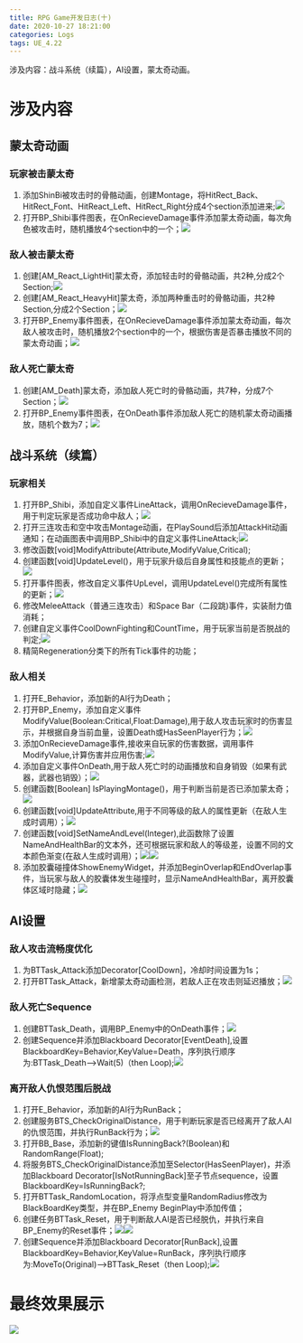 ```yaml
---
title: RPG Game开发日志(十)
date: 2020-10-27 18:21:00
categories: Logs
tags: UE_4.22 
---
```


涉及内容：战斗系统（续篇），AI设置，蒙太奇动画。

<!--more-->

# 涉及内容

## 蒙太奇动画

### 玩家被击蒙太奇

1. 添加ShinBi被攻击时的骨骼动画，创建Montage，将HitRect_Back、HitRect_Font、HitReact_Left、HitRect_Right分成4个section添加进来;<img src='https://img-blog.csdnimg.cn/20201027183226400.png'>
2. 打开BP_Shibi事件图表，在OnRecieveDamage事件添加蒙太奇动画，每次角色被攻击时，随机播放4个section中的一个；<img src='https://img-blog.csdnimg.cn/20201027183642919.png'>

### 敌人被击蒙太奇

1. 创建[AM_React_LightHit]蒙太奇，添加轻击时的骨骼动画，共2种,分成2个Section;<img src='https://img-blog.csdnimg.cn/20201027190551416.png'>
2. 创建[AM_React_HeavyHit]蒙太奇，添加两种重击时的骨骼动画，共2种Section,分成2个Section；<img src='https://img-blog.csdnimg.cn/20201027190633867.png'>
3. 打开BP_Enemy事件图表，在OnRecieveDamage事件添加蒙太奇动画，每次敌人被攻击时，随机播放2个section中的一个，根据伤害是否暴击播放不同的蒙太奇动画；<img src='https://img-blog.csdnimg.cn/20201027191532830.png'>


### 敌人死亡蒙太奇

1. 创建[AM_Death]蒙太奇，添加敌人死亡时的骨骼动画，共7种，分成7个Section；<img src='https://img-blog.csdnimg.cn/20201027191035160.png'>
2. 打开BP_Enemy事件图表，在OnDeath事件添加敌人死亡的随机蒙太奇动画播放，随机个数为7；<img src='https://img-blog.csdnimg.cn/20201027194633761.png'>

## 战斗系统（续篇）

### 玩家相关

1. 打开BP_Shibi，添加自定义事件LineAttack，调用OnRecieveDamage事件，用于判定玩家是否成功命中敌人；<img src='https://img-blog.csdnimg.cn/20201027184947351.png'>
2. 打开三连攻击和空中攻击Montage动画，在PlaySound后添加AttackHit动画通知；在动画图表中调用BP_Shibi中的自定义事件LineAttack;<img src='https://img-blog.csdnimg.cn/20201027184701875.png'>
3. 修改函数[void]ModifyAttribute(Attribute,ModifyValue,Critical);
4. 创建函数[void]UpdateLevel()，用于玩家升级后自身属性和技能点的更新；<img src='https://img-blog.csdnimg.cn/20201027213303392.png'>
5. 打开事件图表，修改自定义事件UpLevel，调用UpdateLevel()完成所有属性的更新；<img src='https://img-blog.csdnimg.cn/2020102721360097.png'>
6. 修改MeleeAttack（普通三连攻击）和Space Bar（二段跳)事件，实装耐力值消耗；
7. 创建自定义事件CoolDownFighting和CountTime，用于玩家当前是否脱战的判定;<img src='https://img-blog.csdnimg.cn/20201027215037170.png'>
8. 精简Regeneration分类下的所有Tick事件的功能；

### 敌人相关

1. 打开E_Behavior，添加新的AI行为Death；
2. 打开BP_Enemy，添加自定义事件ModifyValue(Boolean:Critical,Float:Damage),用于敌人攻击玩家时的伤害显示，并根据自身当前血量，设置Death或HasSeenPlayer行为；<img src='https://img-blog.csdnimg.cn/20201027193429331.png'>
3. 添加OnRecieveDamage事件,接收来自玩家的伤害数据，调用事件ModifyValue,计算伤害并应用伤害;<img src='https://img-blog.csdnimg.cn/20201027193207452.png'>
4. 添加自定义事件OnDeath,用于敌人死亡时的动画播放和自身销毁（如果有武器，武器也销毁）；<img src='https://img-blog.csdnimg.cn/20201027223511642.png'>
5. 创建函数[Boolean] IsPlayingMontage()，用于判断当前是否已添加蒙太奇；<img src='https://img-blog.csdnimg.cn/2020102719201244.png'>
6. 创建函数[void]UpdateAttribute,用于不同等级的敌人的属性更新（在敌人生成时调用）；<img src='https://img-blog.csdnimg.cn/20201027195155263.png'>
7. 创建函数[void]SetNameAndLevel(Integer),此函数除了设置NameAndHealthBar的文本外，还可根据玩家和敌人的等级差，设置不同的文本颜色渐变(在敌人生成时调用）；<img src='https://img-blog.csdnimg.cn/2020102720012115.png'><img src='https://img-blog.csdnimg.cn/20201027200251916.png'>
9. 添加胶囊碰撞体ShowEnemyWidget，并添加BeginOverlap和EndOverlap事件，当玩家与敌人的胶囊体发生碰撞时，显示NameAndHealthBar，离开胶囊体区域时隐藏；<img src='https://img-blog.csdnimg.cn/20201027200721727.png'>

## AI设置

### 敌人攻击流畅度优化

1. 为BTTask_Attack添加Decorator[CoolDown]，冷却时间设置为1s；
2. 打开BTTask_Attack，新增蒙太奇动画检测，若敌人正在攻击则延迟播放；<img src='https://img-blog.csdnimg.cn/20201027192842439.png'>

### 敌人死亡Sequence

1. 创建BTTask_Death，调用BP_Enemy中的OnDeath事件；<img src='https://img-blog.csdnimg.cn/20201027194039645.png'>
2. 创建Sequence并添加Blackboard Decorator[EventDeath],设置BlackboardKey=Behavior,KeyValue=Death，序列执行顺序为:BTTask_Death—>Wait(5)（then Loop);<img src='https://img-blog.csdnimg.cn/20201027194357652.png'>

### 离开敌人仇恨范围后脱战

1. 打开E_Behavior，添加新的AI行为RunBack；
2. 创建服务BTS_CheckOriginalDistance，用于判断玩家是否已经离开了敌人AI的仇恨范围，并执行RunBack行为；<img src='https://img-blog.csdnimg.cn/20201027220346975.png'>
3. 打开BB_Base，添加新的键值IsRunningBack?(Boolean)和RandomRange(Float);
4. 将服务BTS_CheckOriginalDistance添加至Selector(HasSeenPlayer)，并添加Blackboard Decorator[IsNotRunningBack]至子节点sequence，设置BlackboardKey=IsRunningBack?;
5. 打开BTTask_RandomLocation，将浮点型变量RandomRadius修改为BlackBoardKey类型，并在BP_Enemy BeginPlay中添加传值；
6. 创建任务BTTask_Reset，用于判断敌人AI是否已经脱仇，并执行来自BP_Enemy的Reset事件；<img src='https://img-blog.csdnimg.cn/2020102722221863.png'><img src='https://img-blog.csdnimg.cn/20201027222301945.png'>
7. 创建Sequence并添加Blackboard Decorator[RunBack],设置BlackboardKey=Behavior,KeyValue=RunBack，序列执行顺序为:MoveTo(Original)—>BTTask_Reset（then Loop);<img src='https://img-blog.csdnimg.cn/20201027222635974.png'>

# 最终效果展示

<img src='https://img-blog.csdnimg.cn/20201027232136150.gif'>
